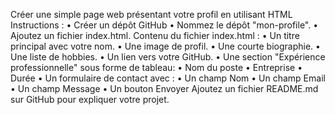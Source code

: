 Créer une simple page web présentant votre 
profil en utilisant HTML 
Instructions : 
• Créer un dépôt GitHub 
• Nommez le dépôt "mon-profile". 
• Ajoutez un fichier index.html. 
Contenu du fichier index.html : 
• Un titre principal avec votre nom. 
• Une image de profil. 
• Une courte biographie. 
• Une liste de hobbies. 
• Un lien vers votre GitHub. 
• Une section "Expérience professionnelle" sous forme de tableau: 
• Nom du poste 
• Entreprise 
• Durée 
• Un formulaire de contact avec : 
• Un champ Nom 
• Un champ Email 
• Un champ Message 
• Un bouton Envoyer 
Ajoutez un fichier README.md sur GitHub pour expliquer votre projet.
